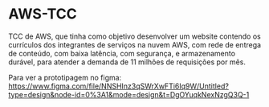 # AWS-TCC
TCC de AWS, que tinha como objetivo desenvolver um website contendo os currículos dos integrantes de serviços na nuvem AWS, com rede de entrega de conteúdo, com baixa latência, com segurança, e armazenamento durável, para atender a demanda de 11 milhões de requisições por mês.

Para ver a prototipagem no figma:
https://www.figma.com/file/NNSHInz3qSWrXwFTi6Iq9W/Untitled?type=design&node-id=0%3A1&mode=design&t=DgOYuqkNexNzgQ3Q-1
